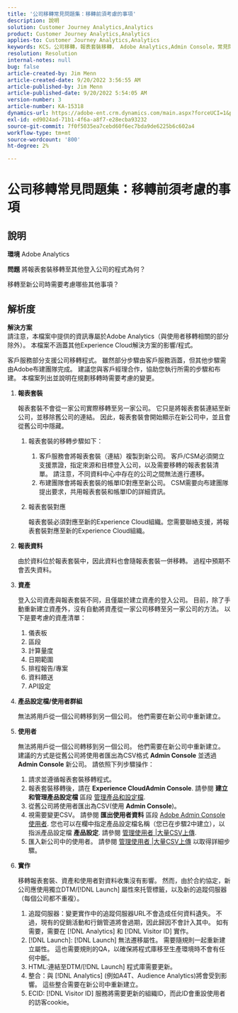 ```yaml
---
title: '公司移轉常見問題集：移轉前須考慮的事項'
description: 說明
solution: Customer Journey Analytics,Analytics
product: Customer Journey Analytics,Analytics
applies-to: Customer Journey Analytics,Analytics
keywords: KCS，公司移轉，報表套裝移轉， Adobe Analytics,Admin Console，常見問題集，新公司，布建， CSM，客戶經理
resolution: Resolution
internal-notes: null
bug: false
article-created-by: Jim Menn
article-created-date: 9/20/2022 3:56:55 AM
article-published-by: Jim Menn
article-published-date: 9/20/2022 5:54:05 AM
version-number: 3
article-number: KA-15318
dynamics-url: https://adobe-ent.crm.dynamics.com/main.aspx?forceUCI=1&pagetype=entityrecord&etn=knowledgearticle&id=9a7b9741-9838-ed11-9db1-0022480866ad
exl-id: ed9024ad-71b1-4f6a-a8f7-e28ecba93232
source-git-commit: 7f0f5035ea7cebd60f6ec7bda9de6225b6c602a4
workflow-type: tm+mt
source-wordcount: '800'
ht-degree: 2%

---
```


# 公司移轉常見問題集：移轉前須考慮的事項

## 說明


<b>環境</b>
Adobe Analytics

<b>問題</b>
將報表套裝移轉至其他登入公司的程式為何？

移轉至新公司時需要考慮哪些其他事項？


## 解析度


<b>解決方案</b>
<br>請注意，本檔案中提供的資訊專屬於Adobe Analytics（與使用者移轉相關的部分除外）。 本檔案不涵蓋其他Experience Cloud解決方案的影響/程式。<br>




客戶服務部分支援公司移轉程式。 雖然部分步驟由客戶服務涵蓋，但其他步驟需由Adobe布建團隊完成。 建議您與客戶經理合作，協助您執行所需的步驟和布建。 本檔案列出並說明在規劃移轉時需要考慮的變更。

1. <b>報表套裝</b>

   報表套裝不會從一家公司實際移轉至另一家公司。 它只是將報表套裝連結至新公司，並移除舊公司的連結。 因此，報表套裝會開始顯示在新公司中，並且會從舊公司中隱藏。

   1. 報表套裝的移轉步驟如下：
      1. 客戶服務會將報表套裝（連結）複製到新公司。 客戶/CSM必須開立支援票證，指定來源和目標登入公司，以及需要移轉的報表套裝清單。 請注意，不同資料中心中存在的公司之間無法進行遷移。
      2. 布建團隊會將報表套裝的帳單ID對應至新公司。 CSM需要向布建團隊提出要求，共用報表套裝和帳單ID的詳細資訊。
   2. 報表套裝對應

      報表套裝必須對應至新的Experience Cloud組織。您需要聯絡支援，將報表套裝對應至新的Experience Cloud組織。
2. <b>報表資料</b>

   由於資料位於報表套裝中，因此資料也會隨報表套裝一併移轉。 過程中預期不會丟失資料。
3. <b>資產</b>

   登入公司資產與報表套裝不同，且僅屬於建立資產的登入公司。 目前，除了手動重新建立資產外，沒有自動將資產從一家公司移轉至另一家公司的方法。 以下是要考慮的資產清單：

   1. 儀表板
   2. 區段
   3. 計算量度
   4. 日期範圍
   5. 排程報告/專案
   6. 資料饋送
   7. API設定
4. <b>產品設定檔/使用者群組</b>

   無法將用戶從一個公司轉移到另一個公司。 他們需要在新公司中重新建立。
5. <b>使用者</b>

   無法將用戶從一個公司轉移到另一個公司。 他們需要在新公司中重新建立。 建議的方式是從舊公司將使用者匯出為CSV格式 <b>Admin Console</b> 並透過 <b>Admin Console</b> 新公司。 請依照下列步驟操作：

   1. 請求並遵循報表套裝移轉程式。
   2. 報表套裝移轉後，請在 <b>Experience CloudAdmin Console</b>. 請參閱 <b>建立和管理產品設定檔</b> 區段 [管理產品和設定檔](https://helpx.adobe.com/in/enterprise/using/manage-products-and-profiles.html).
   3. 從舊公司將使用者匯出為CSV(使用 <b>Admin Console</b>)。
   4. 視需要變更CSV。 請參閱 <b>匯出使用者資料</b> 區段 [Adobe Admin Console使用者](https://helpx.adobe.com/in/enterprise/using/users.html). 您也可以在欄中指定產品設定檔名稱（您已在步驟2中建立），以指派產品設定檔 <b>產品設定</b>. 請參閱 [管理使用者 |大量CSV上傳](https://helpx.adobe.com/in/enterprise/using/bulk-upload-users.html).
   5. 匯入新公司中的使用者。 請參閱 [管理使用者 |大量CSV上傳](https://helpx.adobe.com/in/enterprise/using/bulk-upload-users.html) 以取得詳細步驟。
6. <b>實作</b>

   移轉報表套裝、資產和使用者對資料收集沒有影響。 然而，由於合約協定，新公司應使用獨立DTM/[!DNL Launch] 屬性來托管標籤，以及新的追蹤伺服器（每個公司都不重複）。

   1. 追蹤伺服器：變更實作中的追蹤伺服器URL不會造成任何資料遺失。 不過，現有的促銷活動和行銷管道將會過期，因此歸因不會計入其中。 如有需要，需要在 [!DNL Analytics] 和 [!DNL Visitor ID] 實作。
   2. [!DNL Launch]: [!DNL Launch] 無法遷移屬性。 需要隨規則一起重新建立屬性。 這也需要規則的QA，以確保將程式庫移至生產環境時不會有任何中斷。
   3. HTML:連結至DTM/[!DNL Launch] 程式庫需要更新。
   4. 整合：與 [!DNL Analytics] (例如A4T、Audience Analytics)將會受到影響。 這些整合需要在新公司中重新建立。
   5. ECID: [!DNL Visitor ID] 服務將需要更新的組織ID，而此ID會重設使用者的訪客cookie。
